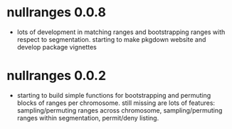 # nullranges 0.0.8

+ lots of development in matching ranges and bootstrapping ranges
  with respect to segmentation. starting to make pkgdown website
  and develop package vignettes

# nullranges 0.0.2

* starting to build simple functions for bootstrapping and permuting
  blocks of ranges per chromosome. still missing are lots of features:
  sampling/permuting ranges across chromosome, sampling/permuting
  ranges within segmentation, permit/deny listing.
